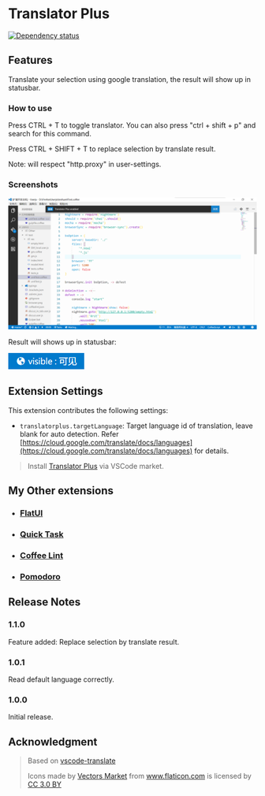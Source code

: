 # Translator Plus

[![Dependency status](https://david-dm.org/lkytal/translatorplus.svg)](https://david-dm.org/lkytal/translatorplus.svg)

## Features

Translate your selection using google translation, the result will show up in statusbar.

### How to use

Press CTRL + T to toggle translator. You can also press "ctrl + shift + p" and search for this command.

Press CTRL + SHIFT + T to replace selection by translate result.

Note: will respect "http.proxy" in user-settings.

### Screenshots

![Preview](screenshot.png)

Result will shows up in statusbar:

![Preview](statusbar.png)

## Extension Settings

This extension contributes the following settings:

* `translatorplus.targetLanguage`: Target language id of translation, leave blank for auto detection. Refer [https://cloud.google.com/translate/docs/languages](https://cloud.google.com/translate/docs/languages) for details.

> Install [Translator Plus](https://marketplace.visualstudio.com/items?itemName=lkytal.translatorplus) via VSCode market.

## My Other extensions

* ### [FlatUI](https://marketplace.visualstudio.com/items?itemName=lkytal.FlatUI)
* ### [Quick Task](https://marketplace.visualstudio.com/items?itemName=lkytal.quicktask)
* ### [Coffee Lint](https://marketplace.visualstudio.com/items?itemName=lkytal.coffeelinter)
* ### [Pomodoro](https://marketplace.visualstudio.com/items?itemName=lkytal.pomodoro)

## Release Notes

### 1.1.0

Feature added: Replace selection by translate result.

### 1.0.1

Read default language correctly.

### 1.0.0

Initial release.

## Acknowledgment

> Based on [vscode-translate](https://github.com/jianzhichun/vscode-translate/)
> <div>Icons made by <a href="http://www.flaticon.com/authors/vectors-market" title="Vectors Market">Vectors Market</a> from <a href="http://www.flaticon.com" title="Flaticon">www.flaticon.com</a> is licensed by <a href="http://creativecommons.org/licenses/by/3.0/" title="Creative Commons BY 3.0" target="_blank">CC 3.0 BY</a></div>
